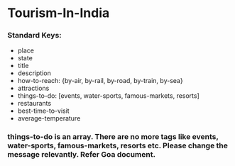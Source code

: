 # Tourism-In-India

### Standard Keys:
* place 
* state 
* title 
* description
* how-to-reach: {by-air, by-rail, by-road, by-train, by-sea}
* attractions 
* things-to-do: [events, water-sports, famous-markets, resorts]
* restaurants
* best-time-to-visit
* average-temperature


### things-to-do is an array. There are no more tags like events, water-sports, famous-markets, resorts etc. Please change the message relevantly. Refer Goa document.